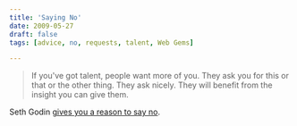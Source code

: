 ```yaml
---
title: 'Saying No'
date: 2009-05-27
draft: false
tags: [advice, no, requests, talent, Web Gems]

---
```


> If you've got talent, people want more of you. They ask you for this or that or the other thing. They ask nicely. They will benefit from the insight you can give them.

Seth Godin [gives you a reason to say no](http://sethgodin.typepad.com/seths_blog/2009/05/saying-no.html).